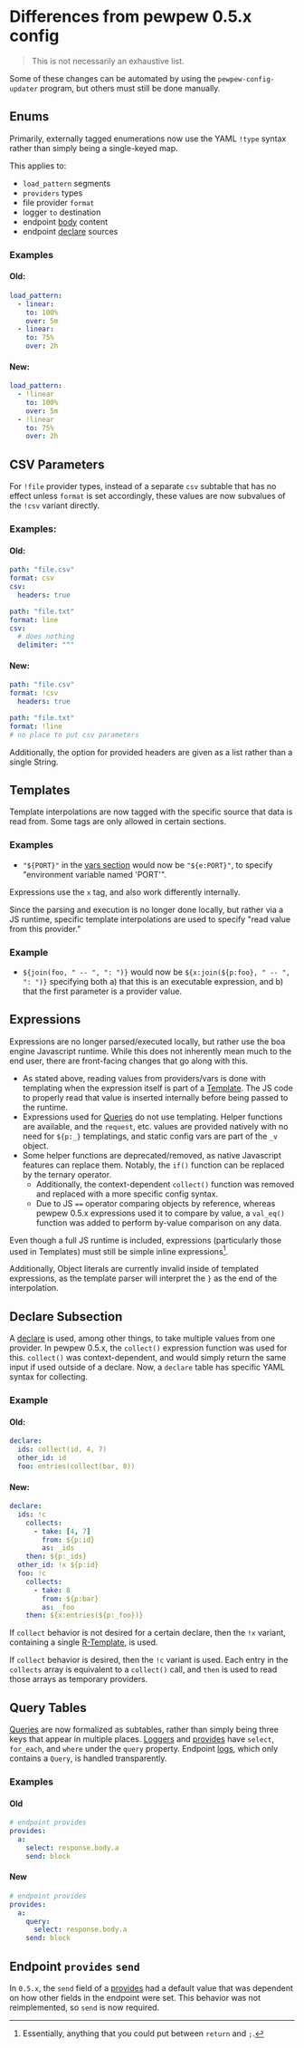 # Differences from pewpew 0.5.x config

> This is not necessarily an exhaustive list.

Some of these changes can be automated by using the `pewpew-config-updater` program, but
others must still be done manually.

## Enums

Primarily, externally tagged enumerations now use the YAML `!type` syntax rather than simply being
a single-keyed map.

This applies to:

 - `load_pattern` segments
 - `providers` types
 - file provider `format`
 - logger `to` destination
 - endpoint [body](./config/endpoints-section.md#body-subsection) content
 - endpoint [declare](./config/endpoints-section.md#declare-subsection) sources

### Examples

#### Old:

```yaml
load_pattern:
  - linear:
    to: 100%
    over: 5m
  - linear:
    to: 75%
    over: 2h
```

#### New:

```yaml
load_pattern:
  - !linear
    to: 100%
    over: 5m
  - !linear
    to: 75%
    over: 2h
```

## CSV Parameters

For `!file` provider types, instead of a separate `csv` subtable that has no effect unless `format` is
set accordingly, these values are now subvalues of the `!csv` variant directly.

### Examples:

#### Old:

```yaml
path: "file.csv"
format: csv
csv:
  headers: true
```

```yaml
path: "file.txt"
format: line
csv:
  # does nothing
  delimiter: "^"
```

#### New:

```yaml
path: "file.csv"
format: !csv
  headers: true
```

```yaml
path: "file.txt"
format: !line
# no place to put csv parameters
```

Additionally, the option for provided headers are given as a list rather than a single String.

## Templates

Template interpolations are now tagged with the specific source that data is read from. Some tags
are only allowed in certain sections.

### Examples

- `"${PORT}"` in the [vars section](./config/vars-section.md) would now be `"${e:PORT}"`, to specify
  "environment variable named 'PORT'".

Expressions use the `x` tag, and also work differently internally.

Since the parsing and execution is no longer done locally, but rather via a JS runtime, specific
template interpolations are used to specify "read value from this provider."

### Example

- `${join(foo, " -- ", ": ")}` would now be `${x:join(${p:foo}, " -- ", ": ")}` specifying both
  a) that this is an executable expression, and b) that the first parameter is a provider value.

## Expressions

Expressions are no longer parsed/executed locally, but rather use the boa engine Javascript runtime.
While this does not inherently mean much to the end user, there are front-facing changes that
go along with this.

- As stated above, reading values from providers/vars is done with templating when the expression
  itself is part of a [Template](./config/common-types/templates.md). The JS code to properly
  read that value is inserted internally before being passed to the runtime.
- Expressions used for [Queries](./config/common-types/queries.md) do not use templating.
  Helper functions are available, and the `request`, etc. values are provided natively
  with no need for `${p:_}` templatings, and static config vars are part of the `_v` object.
- Some helper functions are deprecated/removed, as native Javascript features can replace them.
  Notably, the `if()` function can be replaced by the ternary operator.
  - Additionally, the context-dependent `collect()` function was removed and replaced with
    a more specific config syntax.
  - Due to JS `==` operator comparing objects by reference, whereas pewpew 0.5.x expressions used
    it to compare by value, a `val_eq()` function was added to perform by-value comparison on any
    data.

Even though a full JS runtime is included, expressions (particularly those used in Templates)
must still be simple inline expressions[^note].

Additionally, Object literals are currently invalid inside of templated expressions, as the
template parser will interpret the `}` as the end of the interpolation.

[^note]: Essentially, anything that you could put between `return` and `;`.

## Declare Subsection

A [declare](./config/endpoints-section.md#declare-subsection) is used, among other things, to take
multiple values from one provider. In pewpew 0.5.x, the `collect()` expression function was used
for this. `collect()` was context-dependent, and would simply return the same input if used outside
of a declare. Now, a `declare` table has specific YAML syntax for collecting.

### Example

#### Old:

```yaml
declare:
  ids: collect(id, 4, 7)
  other_id: id
  foo: entries(collect(bar, 8))
```

#### New:

```yaml
declare:
  ids: !c
    collects:
      - take: [4, 7]
        from: ${p:id}
        as: _ids
    then: ${p:_ids}
  other_id: !x ${p:id}
  foo: !c
    collects:
      - take: 8
        from: ${p:bar}
        as: _foo
    then: ${x:entries(${p:_foo})}
```

If `collect` behavior is not desired for a certain declare, then the `!x` variant, containing a
single [R-Template](./config/common-types/templates.md#template-types), is used.

If `collect` behavior is desired, then the `!c` variant is used. Each entry in the `collects`
array is equivalent to a `collect()` call, and `then` is used to read those arrays as temporary providers.

## Query Tables

[Queries](./config/common-types/queries.md) are now formalized as subtables, rather than simply
being three keys that appear in multiple places. [Loggers](./config/loggers-section.md) and
[provides](./config/endpoints-section.md#provides-subsection) have `select`, `for_each`, and `where`
under the `query` property. Endpoint [logs](./config/endpoints-section.md#logs-subsection), which
only contains a `Query`, is handled transparently.

### Examples

#### Old

```yaml
# endpoint provides
provides:
  a:
    select: response.body.a
    send: block
```

#### New

```yaml
# endpoint provides
provides:
  a:
    query:
      select: response.body.a
    send: block
```

## Endpoint `provides` `send`

In `0.5.x`, the `send` field of a [provides](./config/endpoints-section.md/provides-subsection)
had a default value that was dependent on how other fields in the endpoint were set. This behavior
was not reimplemented, so `send` is now required.
